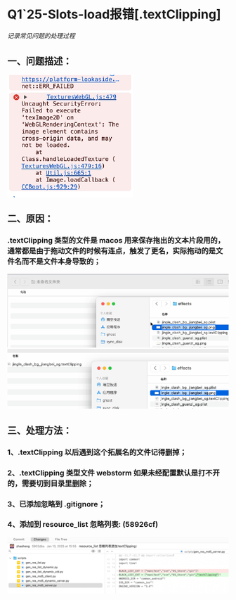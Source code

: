 # Q1\`25-Slots-load报错\[.textClipping\]

###### *记录常见问题的处理过程*

## 一、问题描述：

![image1](/assets/1758727509582_a46b233a.png)

## 二、原因：

### .textClipping 类型的文件是 macos 用来保存拖出的文本片段用的，通常都是由于拖动文件的时候有连点，触发了更名，实际拖动的是文件名而不是文件本身导致的；

![image2](/assets/1758727509583_554c0491.png)  
![image3](/assets/1758727509584_15550e5c.png)

## 三、处理方法：

### 1、.textClipping 以后遇到这个拓展名的文件记得删掉；

### 2、.textClipping 类型文件 webstorm 如果未经配置默认是打不开的，需要切到目录里删除；

### 3、已添加忽略到 .gitignore；

### 4、添加到 resource\_list 忽略列表: (58926cf)

![image4](/assets/1758727509586_441a9196.png)







